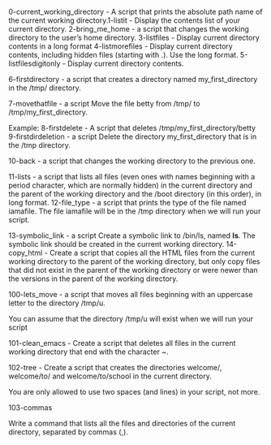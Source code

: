 
0-current_working_directory - A script that prints the absolute path name of the current working directory.1-listit - Display the contents list of your current directory.
2-bring_me_home -  a script that changes the working directory to the user’s home directory.
3-listfiles - Display current directory contents in a long format
4-listmorefiles - Display current directory contents, including hidden files (starting with .). Use the long format.
5-listfilesdigitonly - Display current directory contents.

6-firstdirectory -  a script that creates a directory named my_first_directory in the /tmp/ directory.

7-movethatfile - a script Move the file betty from /tmp/ to /tmp/my_first_directory.

Example:
8-firstdelete - A script that deletes /tmp/my_first_directory/betty
9-firstdirdeletion - a script Delete the directory my_first_directory that is in the /tmp directory.

10-back -  a script that changes the working directory to the previous one.

11-lists - a script that lists all files (even ones with names beginning with a period character, which are normally hidden) in the current directory and the parent of the working directory and the /boot directory (in this order), in long format.
12-file_type -  a script that prints the type of the file named iamafile. The file iamafile will be in the /tmp directory when we will run your script.

13-symbolic_link - a script Create a symbolic link to /bin/ls, named __ls__. The symbolic link should be created in the current working directory.
14-copy_html - Create a script that copies all the HTML files from the current working directory to the parent of the working directory, but only copy files that did not exist in the parent of the working directory or were newer than the versions in the parent of the working directory.

100-lets_move -  a script that moves all files beginning with an uppercase letter to the directory /tmp/u.

You can assume that the directory /tmp/u will exist when we will run your script

101-clean_emacs - Create a script that deletes all files in the current working directory that end with the character ~.

102-tree - Create a script that creates the directories welcome/, welcome/to/ and welcome/to/school in the current directory.

You are only allowed to use two spaces (and lines) in your script, not more.

103-commas
   
Write a command that lists all the files and directories of the current directory, separated by commas (,).
